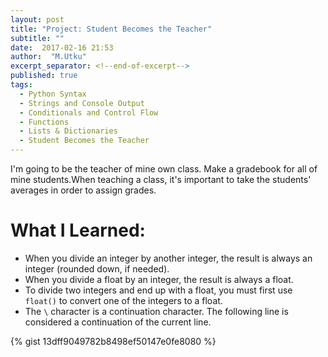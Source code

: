 ```yaml
---
layout: post
title: "Project: Student Becomes the Teacher"
subtitle: ""
date:  2017-02-16 21:53
author:  "M.Utku"
excerpt_separator: <!--end-of-excerpt-->
published: true
tags: 
  - Python Syntax
  - Strings and Console Output
  - Conditionals and Control Flow
  - Functions
  - Lists & Dictionaries
  - Student Becomes the Teacher
---
```

<p>
<p>I'm going to be the teacher of mine own class. Make a gradebook for all of mine students.When teaching a class, it's important to take the students' averages in order to assign grades.</p>
    
# What I Learned:
<ul>
    <li>When you divide an integer by another integer, the result is always an integer (rounded down, if needed).</li>
    <li>When you divide a float by an integer, the result is always a float.</li>
<!--end-of-excerpt-->
    <li>To divide two integers and end up with a float, you must first use <code>float()</code> to convert one of the integers to a float.</li>
    <li>The <code>\</code> character is a continuation character. The following line is considered a continuation of the current line.</li>
    
</ul>
{% gist 13dff9049782b8498ef50147e0fe8080 %}
</p>
